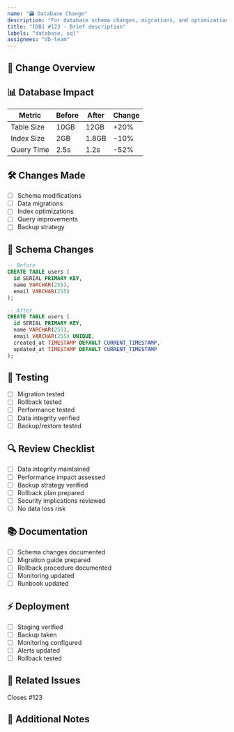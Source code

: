 ```yaml
---
name: "🗃 Database Change"
description: "For database schema changes, migrations, and optimizations"
title: "[DB] #123 - Brief description"
labels: "database, sql"
assignees: "db-team"
---
```


## 🎯 Change Overview

<!-- Provide a clear description of the database changes -->

## 📊 Database Impact

| Metric     | Before | After | Change |
| ---------- | ------ | ----- | ------ |
| Table Size | 10GB   | 12GB  | +20%   |
| Index Size | 2GB    | 1.8GB | -10%   |
| Query Time | 2.5s   | 1.2s  | -52%   |

## 🛠️ Changes Made

- [ ] Schema modifications
- [ ] Data migrations
- [ ] Index optimizations
- [ ] Query improvements
- [ ] Backup strategy

## 📝 Schema Changes

```sql
-- Before
CREATE TABLE users (
  id SERIAL PRIMARY KEY,
  name VARCHAR(255),
  email VARCHAR(255)
);

-- After
CREATE TABLE users (
  id SERIAL PRIMARY KEY,
  name VARCHAR(255),
  email VARCHAR(255) UNIQUE,
  created_at TIMESTAMP DEFAULT CURRENT_TIMESTAMP,
  updated_at TIMESTAMP DEFAULT CURRENT_TIMESTAMP
);
```

## 🧪 Testing

- [ ] Migration tested
- [ ] Rollback tested
- [ ] Performance tested
- [ ] Data integrity verified
- [ ] Backup/restore tested

## 🔍 Review Checklist

- [ ] Data integrity maintained
- [ ] Performance impact assessed
- [ ] Backup strategy verified
- [ ] Rollback plan prepared
- [ ] Security implications reviewed
- [ ] No data loss risk

## 📚 Documentation

- [ ] Schema changes documented
- [ ] Migration guide prepared
- [ ] Rollback procedure documented
- [ ] Monitoring updated
- [ ] Runbook updated

## ⚡ Deployment

- [ ] Staging verified
- [ ] Backup taken
- [ ] Monitoring configured
- [ ] Alerts updated
- [ ] Rollback tested

## 📌 Related Issues

Closes #123

## 📝 Additional Notes

<!-- Any additional context or notes -->
